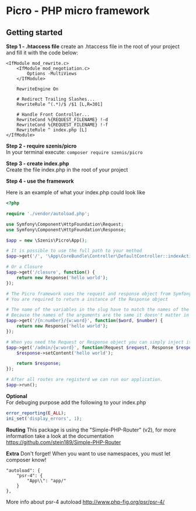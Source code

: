 # Picro - PHP micro framework

<h2>Getting started</h2>

<b>Step 1 - .htaccess file</b>
create an .htaccess file in the root of your project and fill it with the code below:
````
<IfModule mod_rewrite.c>
    <IfModule mod_negotiation.c>
        Options -MultiViews
    </IfModule>

    RewriteEngine On

    # Redirect Trailing Slashes...
    RewriteRule ^(.*)/$ /$1 [L,R=301]

    # Handle Front Controller...
    RewriteCond %{REQUEST_FILENAME} !-d
    RewriteCond %{REQUEST_FILENAME} !-f
    RewriteRule ^ index.php [L]
</IfModule>
````

<b>Step 2 - require szenis/picro</b><br/>
In your terminal execute: ``composer require szenis/picro``

<b>Step 3 - create index.php</b><br/>
Create the file index.php in the root of your project

<b>Step 4 - use the framework</b><br/>

Here is an example of what your index.php could look like

```php
<?php

require './vendor/autoload.php';

use Symfony\Component\HttpFoundation\Request;
use Symfony\Component\HttpFoundation\Response;

$app = new \Szenis\Picro\App();

# It is possible to use the full path to your method
$app->get('/', '\App\CoreBundle\Controller\DefaultController::indexAction');

# Or a Closure
$app->get('/closure', function() {
    return new Response('hello world');
});

# The Picro framework uses the request and response object from Symfony
# You are required to return a instance of the Response object

# The name of the variables in the slug have to match the names of the variable used in the function.
# Because the names of the arguments are the same it doesn't matter in which order they are defined
$app->get('/{n:number}/{w:word}', function($word, $number) {
    return new Response('hello world');
});

# When you need the Request or Response object you can simply inject it just by typehinting the class
$app->get('/admin/{w:word}', function(Request $request, Response $response, $word) {
    $response->setContent('hello world');

    return $response;
});

# After all routes are registerd we can run our application.
$app->run();
````

<b>Optional</b><br/>
For debuging purpose add the following to your index.php
```php
error_reporting(E_ALL);
ini_set('display_errors', 1);
````

<b>Routing</b>
This package is using the "Simple-PHP-Router" (v2), for more information take a look at the documentation https://github.com/stein189/Simple-PHP-Router

<b>Extra</b>
Don't forget! When you want to use namespaces, you must let composer know!

```
"autoload": {
    "psr-4": {
        "App\\": "app/"
    }
},
```

More info about psr-4 autoload http://www.php-fig.org/psr/psr-4/